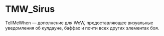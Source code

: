 # TMW_Sirus
TellMeWhen — дополнение для WoW, предоставляющее визуальные уведомления об кулдауне, баффах и почти всех других элементах боя.
